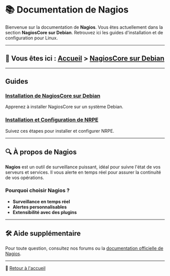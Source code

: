 <link rel="stylesheet" type="text/css" href="/assets/css/dark-theme.css">

# 📚 Documentation de Nagios

Bienvenue sur la documentation de **Nagios**. Vous êtes actuellement dans la section **NagiosCore sur Debian**. Retrouvez ici les guides d'installation et de configuration pour Linux.

---

## 📂 Vous êtes ici : [Accueil](../../index.md) > [NagiosCore sur Debian](/nagioscore.md)

---

## Guides

### [Installation de NagiosCore sur Debian](nagioscore.md/installation-nagioscore.md)
Apprenez à installer NagiosCore sur un système Debian.

### [Installation et Configuration de NRPE](nagioscore.md/installation-config-nrpe.md)
Suivez ces étapes pour installer et configurer NRPE.

---

## 🔍 À propos de Nagios

**Nagios** est un outil de surveillance puissant, idéal pour suivre l'état de vos serveurs et services. Il vous alerte en temps réel pour assurer la continuité de vos opérations.

### Pourquoi choisir Nagios ?
- **Surveillance en temps réel**
- **Alertes personnalisables**
- **Extensibilité avec des plugins**

---

## 🛠️ Aide supplémentaire

Pour toute question, consultez nos forums ou la [documentation officielle de Nagios](https://www.nagios.org/documentation/).

---

🔗 [Retour à l'accueil](../../index.md)
